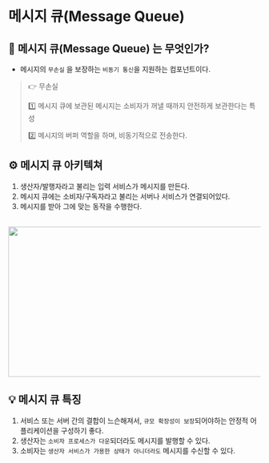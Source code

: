 # 메시지 큐(Message Queue)

## 📱 메시지 큐(Message Queue) 는 무엇인가?
- 메시지의 `무손실` 을 보장하는 `비동기 통신`을 지원하는 컴포넌트이다.

> 👉 무손실
> 
> 1️⃣ 메시지 큐에 보관된 메시지는 소비자가 꺼낼 때까지 안전하게 보관한다는 특성
>
> 2️⃣ 메시지의 버퍼 역할을 하며, 비동기적으로 전송한다. 

## ⚙ 메시지 큐 아키텍쳐
1. 생산자/발행자라고 불리는 입력 서비스가 메시지를 만든다.
2. 메시지 큐에는 소비자/구독자라고 불리는 서버나 서비스가 연결되어있다.
3. 메시지를 받아 그에 맞는 동작을 수행한다.
<br>
   <img src="https://github.com/kdmin0706/TIL/assets/124044861/492464b7-0e20-458c-924e-23761a0ee19d"  width="600" height="300"/>
</br>

## 💡 메시지 큐 특징
1. 서비스 또는 서버 간의 결합이 느슨해져서, `규모 확장성이 보장`되어야하는 안정적 어플리케이션을 구성하기 좋다.
2. 생산자는 `소비자 프로세스가 다운`되더라도 메시지를 발행할 수 있다.
3. 소비자는 `생산자 서비스가 가용한 상태가 아니더라도` 메시지를 수신할 수 있다.


